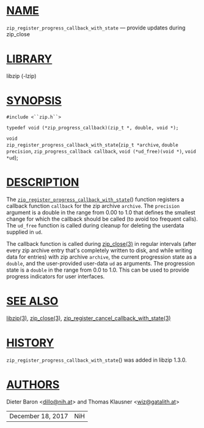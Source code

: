 # [NAME](#NAME)

`zip_register_progress_callback_with_state` — provide updates during
zip_close

# [LIBRARY](#LIBRARY)

libzip (-lzip)

# [SYNOPSIS](#SYNOPSIS)

`#include <``zip.h``>`

`typedef void (*zip_progress_callback)(zip_t *, double, void *);`

`void`  
`zip_register_progress_callback_with_state`(`zip_t *archive`,
`double precision`, `zip_progress_callback callback`,
`void (*ud_free)(void *)`, `void *ud`);

# [DESCRIPTION](#DESCRIPTION)

The
[`zip_register_progress_callback_with_state`](#zip_register_progress_callback_with_state)()
function registers a callback function `callback` for the zip archive
`archive`. The `precision` argument is a double in the range from 0.00
to 1.0 that defines the smallest change for which the callback should be
called (to avoid too frequent calls). The `ud_free` function is called
during cleanup for deleting the userdata supplied in `ud`.

The callback function is called during [zip_close(3)](zip_close.md) in
regular intervals (after every zip archive entry that's completely
written to disk, and while writing data for entries) with zip archive
`archive`, the current progression state as a `double`, and the
user-provided user-data `ud` as arguments. The progression state is a
`double` in the range from 0.0 to 1.0. This can be used to provide
progress indicators for user interfaces.

# [SEE ALSO](#SEE_ALSO)

[libzip(3)](libzip.md), [zip_close(3)](zip_close.md),
[zip_register_cancel_callback_with_state(3)](zip_register_cancel_callback_with_state.md)

# [HISTORY](#HISTORY)

`zip_register_progress_callback_with_state`() was added in libzip 1.3.0.

# [AUTHORS](#AUTHORS)

Dieter Baron \<[dillo@nih.at](mailto:dillo@nih.at)\> and Thomas Klausner
\<[wiz@gatalith.at](mailto:wiz@gatalith.at)\>

|                   |     |
|-------------------|-----|
| December 18, 2017 | NiH |
